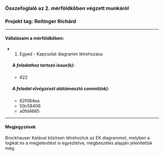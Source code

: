 ### Összefoglaló az 2. mérföldkőben végzett munkáról

### Projekt tag: Reitinger Richárd

___

#### Vállalásaim a mérföldkőben: 

 - 1. Egyed - Kapcsolat diagramm létrehozása

    ##### A feladathoz tartozó issue(k):

     - #22

    ##### A feladat elvégzését alátámasztó commit(ok):

     - 62f064ea
     - 50c58406
     - a0fd4685
___

#### Megjegyzések

Brockhauser Katával közösen létrehoztuk az EK diagrammot, melyben a logikát és a megjelenítést is egyeztetve, megbeszélés alapján jelenítettük meg.



